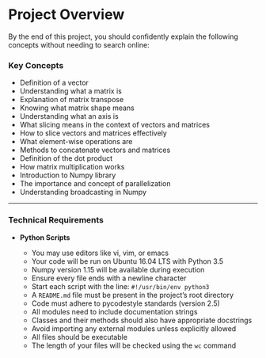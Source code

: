 # Project Overview

By the end of this project, you should confidently explain the following concepts without needing to search online:

### Key Concepts

* Definition of a vector
* Understanding what a matrix is
* Explanation of matrix transpose
* Knowing what matrix shape means
* Understanding what an axis is
* What slicing means in the context of vectors and matrices
* How to slice vectors and matrices effectively
* What element-wise operations are
* Methods to concatenate vectors and matrices
* Definition of the dot product
* How matrix multiplication works
* Introduction to Numpy library
* The importance and concept of parallelization
* Understanding broadcasting in Numpy

---

### Technical Requirements

* **Python Scripts**

  * You may use editors like vi, vim, or emacs
  * Your code will be run on Ubuntu 16.04 LTS with Python 3.5
  * Numpy version 1.15 will be available during execution
  * Ensure every file ends with a newline character
  * Start each script with the line: `#!/usr/bin/env python3`
  * A `README.md` file must be present in the project’s root directory
  * Code must adhere to pycodestyle standards (version 2.5)
  * All modules need to include documentation strings
  * Classes and their methods should also have appropriate docstrings
  * Avoid importing any external modules unless explicitly allowed
  * All files should be executable
  * The length of your files will be checked using the `wc` command
